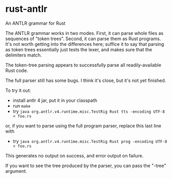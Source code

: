 rust-antlr
==========

An ANTLR grammar for Rust

The ANTLR grammar works in two modes. First, it can parse whole files as
sequences of "token trees". Second, it can parse them as Rust programs. It's
not worth getting into the differences here; suffice it to say that parsing
as token trees essentially just tests the lexer, and makes sure that the
delimiters match.

The token-tree parsing appears to successfully parse all readily-available
Rust code.

The full parser still has some bugs. I think it's close, but it's not yet
finished.


To try it out:

- install antlr 4 jar, put it in your classpath
- run ```make```
- try ```java org.antlr.v4.runtime.misc.TestRig Rust tts -encoding UTF-8 < foo.rs```

or, if you want to parse using the full program parser, replace this last line with

- try ```java org.antlr.v4.runtime.misc.TestRig Rust prog -encoding UTF-8 < foo.rs```

This generates no output on success, and error output on failure.

If you want to see the tree produced by the parser, you can pass the "-tree" argument.

